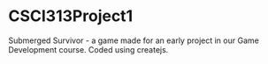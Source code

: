 # CSCI313Project1

Submerged Survivor - a game made for an early project in our Game Development course. Coded using createjs.
